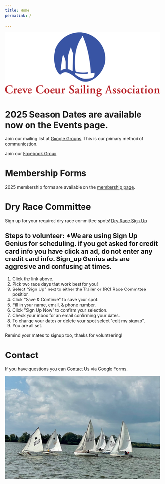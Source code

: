 ```yaml
---
title: Home
permalink: /

---
```

![ccsalogo](/assets/images/CCSA-Logo-Horizontal.png)

# 2025 Season Dates are available now on the [Events](/events/) page. 

Join our mailing list at [Google Groups](https://groups.google.com/forum/#!forum/ccsa-members). 
This is our primary method of communication.

Join our [Facebook Group](https://www.facebook.com/groups/112029055498260)

# Membership Forms

2025 membership forms are available on the [membership page](/learning/membership.html).

# Dry Race Committee
Sign up for your required dry race committee spots! [Dry Race Sign Up](https://www.signupgenius.com/go/10C094CA5AB28A0F4C34-49344457-dryrace) 

## Steps to volunteer: *We are using Sign Up Genius for scheduling. if you get asked for credit card info you have click an ad, do not enter any credit card info. Sign_up Genius ads are aggresive and confusing at times. 
1. Click the link above.
1. Pick two race days that work best for you!
1. Select "Sign Up" next to either the Trailer or (RC) Race Committee position.
1. Click "Save & Continue" to save your spot.
1. Fill in your name, email, & phone number.
1. Click "Sign Up Now" to confirm your selection.
1. Check your inbox for an email confirming your dates.
1. To change your dates or delete your spot select "edit my signup".
1. You are all set.

Remind your mates to signup too, thanks for volunteering!

# Contact
If you have questions you can [Contact Us](https://www.sailccsa.com/about-us/contact) via Google Forms.

![sailboat racing](/assets/images/racing.jpeg)
